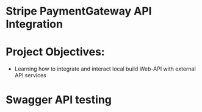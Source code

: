 # Stripe PaymentGateway API Integration 

# Project Objectives:
 - Learning how to integrate and interact local build Web-API with external API services

# Swagger API testing 










